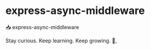 # express-async-middleware

📥 express-async-middleware


<!-- INSPIRATIONAL_QUOTE_START -->
Stay curious. Keep learning. Keep growing.
👀,
<!-- INSPIRATIONAL_QUOTE_END -->
